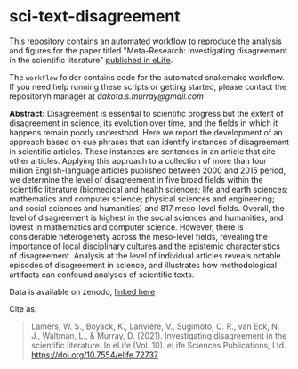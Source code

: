 # sci-text-disagreement

This repository contains an automated workflow to reproduce the analysis and figures for the paper titled "Meta-Research: Investigating disagreement in the scientific literature" [published in eLife](https://elifesciences.org/articles/72737). 

The `workflow` folder contains code for the automated snakemake workflow. If you need help running these scripts or getting started, please contact the repositoryh manager at _dakota.s.murray@gmail.com_


**Abstract:** Disagreement is essential to scientific progress but the extent of disagreement in science, its evolution over time, and the fields in which it happens remain poorly understood. Here we report the development of an approach based on cue phrases that can identify instances of disagreement in scientific articles. These instances are sentences in an article that cite other articles. Applying this approach to a collection of more than four million English-language articles published between 2000 and 2015 period, we determine the level of disagreement in five broad fields within the scientific literature (biomedical and health sciences; life and earth sciences; mathematics and computer science; physical sciences and engineering; and social sciences and humanities) and 817 meso-level fields. Overall, the level of disagreement is highest in the social sciences and humanities, and lowest in mathematics and computer science. However, there is considerable heterogeneity across the meso-level fields, revealing the importance of local disciplinary cultures and the epistemic characteristics of disagreement. Analysis at the level of individual articles reveals notable episodes of disagreement in science, and illustrates how methodological artifacts can confound analyses of scientific texts.

Data is available on zenodo, [linked here](https://zenodo.org/record/5148058)




Cite as:

> Lamers, W. S., Boyack, K., Larivière, V., Sugimoto, C. R., van Eck, N. J., Waltman, L., & Murray, D. (2021). Investigating disagreement in the scientific literature. In eLife (Vol. 10). eLife Sciences Publications, Ltd. https://doi.org/10.7554/elife.72737 



